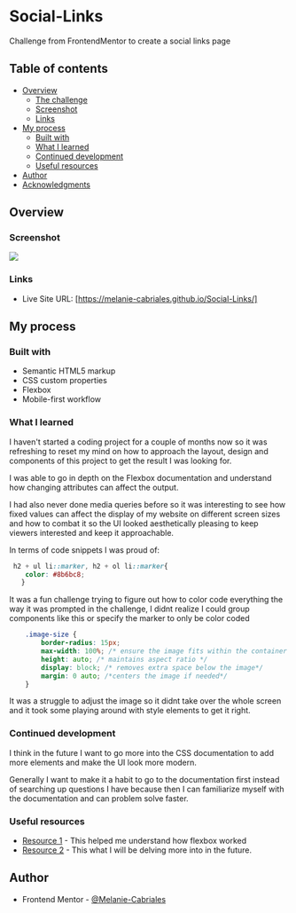 # Social-Links
Challenge from FrontendMentor to create a social links page 

## Table of contents

- [Overview](#overview)
  - [The challenge](#the-challenge)
  - [Screenshot](#screenshot)
  - [Links](#links)
- [My process](#my-process)
  - [Built with](#built-with)
  - [What I learned](#what-i-learned)
  - [Continued development](#continued-development)
  - [Useful resources](#useful-resources)
- [Author](#author)
- [Acknowledgments](#acknowledgments)

## Overview

### Screenshot

![](/Recipe-Page.png)

### Links
- Live Site URL: [https://melanie-cabriales.github.io/Social-Links/]

## My process

### Built with

- Semantic HTML5 markup
- CSS custom properties
- Flexbox
- Mobile-first workflow

### What I learned

I haven't started a coding project for a couple of months now so it was refreshing to reset my mind on how to approach the layout, design and components of this project to get the result I was looking for.

I was able to go in depth on the Flexbox documentation and understand how changing attributes can affect the output.

I had also never done media queries before so it was interesting to see how fixed values can affect the display of my website on different screen sizes and how to combat it so the UI looked aesthetically pleasing to keep viewers interested and keep it approachable.

In terms of code snippets I was proud of:

```css
 h2 + ul li::marker, h2 + ol li::marker{
    color: #8b6bc8;
   }
```
It was a fun challenge trying to figure out how to color code everything the way it was prompted in the challenge, I didnt realize I could group components like this or specify the marker to only be color coded

```css
    .image-size {
        border-radius: 15px;
        max-width: 100%; /* ensure the image fits within the container width*/ 
        height: auto; /* maintains aspect ratio */
        display: block; /* removes extra space below the image*/
        margin: 0 auto; /*centers the image if needed*/
    }
```
It was a struggle to adjust the image so it didnt take over the whole screen and it took some playing around with style elements to get it right.


### Continued development

<!-- Use this section to outline areas that you want to continue focusing on in future projects. These could be concepts you're still not completely comfortable with or techniques you found useful that you want to refine and perfect. -->

I think in the future I want to go more into the CSS documentation to add more elements and make the UI look more modern. 

Generally I want to make it a habit to go to the documentation first instead of searching up questions I have because then I can familiarize myself with the documentation and can problem solve faster.
 

### Useful resources

- [Resource 1](https://developer.mozilla.org/en-US/docs/Web/CSS/CSS_flexible_box_layout/Basic_concepts_of_flexbox) - This helped me understand how flexbox worked 
- [Resource 2](https://developer.mozilla.org/en-US/docs/Web/CSS) - This what I will be delving more into in the future.

## Author

- Frontend Mentor - [@Melanie-Cabriales](https://www.frontendmentor.io/profile/Melanie-Cabriales)

